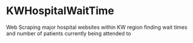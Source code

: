 # KWHospitalWaitTime
Web Scraping major hospital websites within KW region finding wait times and number of patients currently being attended to
